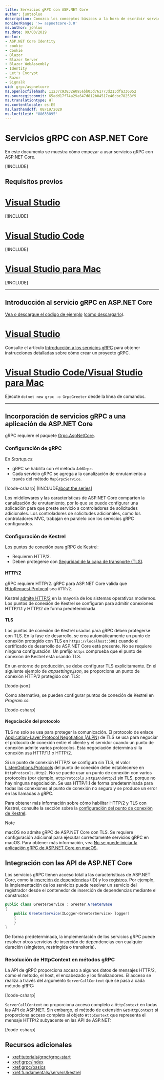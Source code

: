 ```yaml
---
title: Servicios gRPC con ASP.NET Core
author: juntaoluo
description: Conozca los conceptos básicos a la hora de escribir servicios gRPC con ASP.NET Core.
monikerRange: '>= aspnetcore-3.0'
ms.author: johluo
ms.date: 09/03/2019
no-loc:
- ASP.NET Core Identity
- cookie
- Cookie
- Blazor
- Blazor Server
- Blazor WebAssembly
- Identity
- Let's Encrypt
- Razor
- SignalR
uid: grpc/aspnetcore
ms.openlocfilehash: 11237c93832e095abb03d761773d213dfa336052
ms.sourcegitcommit: 65add17f74a29a647d812b04517e46cbc78258f9
ms.translationtype: HT
ms.contentlocale: es-ES
ms.lasthandoff: 08/19/2020
ms.locfileid: "88633895"
---
```

# <a name="grpc-services-with-aspnet-core"></a>Servicios gRPC con ASP.NET Core

En este documento se muestra cómo empezar a usar servicios gRPC con ASP.NET Core.

[!INCLUDE[](~/includes/gRPCazure.md)]

## <a name="prerequisites"></a>Requisitos previos

# <a name="visual-studio"></a>[Visual Studio](#tab/visual-studio)

[!INCLUDE[](~/includes/net-core-prereqs-vs-3.0.md)]

# <a name="visual-studio-code"></a>[Visual Studio Code](#tab/visual-studio-code)

[!INCLUDE[](~/includes/net-core-prereqs-vsc-3.0.md)]

# <a name="visual-studio-for-mac"></a>[Visual Studio para Mac](#tab/visual-studio-mac)

[!INCLUDE[](~/includes/net-core-prereqs-mac-3.0.md)]

---

## <a name="get-started-with-grpc-service-in-aspnet-core"></a>Introducción al servicio gRPC en ASP.NET Core

[Vea o descargue el código de ejemplo](https://github.com/dotnet/AspNetCore.Docs/tree/master/aspnetcore/tutorials/grpc/grpc-start/sample) ([cómo descargarlo](xref:index#how-to-download-a-sample)).

# <a name="visual-studio"></a>[Visual Studio](#tab/visual-studio)

Consulte el artículo [Introducción a los servicios gRPC](xref:tutorials/grpc/grpc-start) para obtener instrucciones detalladas sobre cómo crear un proyecto gRPC.

# <a name="visual-studio-code--visual-studio-for-mac"></a>[Visual Studio Code/Visual Studio para Mac](#tab/visual-studio-code+visual-studio-mac)

Ejecute `dotnet new grpc -o GrpcGreeter` desde la línea de comandos.

---

## <a name="add-grpc-services-to-an-aspnet-core-app"></a>Incorporación de servicios gRPC a una aplicación de ASP.NET Core

gRPC requiere el paquete [Grpc.AspNetCore](https://www.nuget.org/packages/Grpc.AspNetCore).

### <a name="configure-grpc"></a>Configuración de gRPC

En *Startup.cs*:

* gRPC se habilita con el método `AddGrpc`.
* Cada servicio gRPC se agrega a la canalización de enrutamiento a través del método `MapGrpcService`.

[!code-csharp[](~/tutorials/grpc/grpc-start/sample/GrpcGreeter/Startup.cs?name=snippet&highlight=7,24)]
[!INCLUDE[about the series](~/includes/code-comments-loc.md)]

Los middlewares y las características de ASP.NET Core comparten la canalización de enrutamiento, por lo que se puede configurar una aplicación para que preste servicio a controladores de solicitudes adicionales. Los controladores de solicitudes adicionales, como los controladores MVC, trabajan en paralelo con los servicios gRPC configurados.

### <a name="configure-kestrel"></a>Configuración de Kestrel

Los puntos de conexión para gRPC de Kestrel:

* Requieren HTTP/2.
* Deben protegerse con [Seguridad de la capa de transporte (TLS)](https://tools.ietf.org/html/rfc5246).

#### <a name="http2"></a>HTTP/2

gRPC requiere HTTP/2. gRPC para ASP.NET Core valida que [HttpRequest.Protocol](xref:Microsoft.AspNetCore.Http.HttpRequest.Protocol*) sea `HTTP/2`.

Kestrel [admite HTTP/2](xref:fundamentals/servers/kestrel#http2-support) en la mayoría de los sistemas operativos modernos. Los puntos de conexión de Kestrel se configuran para admitir conexiones HTTP/1.1 y HTTP/2 de forma predeterminada.

#### <a name="tls"></a>TLS

Los puntos de conexión de Kestrel usados para gRPC deben protegerse con TLS. En la fase de desarrollo, se crea automáticamente un punto de conexión protegido con TLS en `https://localhost:5001` cuando el certificado de desarrollo de ASP.NET Core está presente. No se requiere ninguna configuración. Un prefijo `https` comprueba que el punto de conexión de Kestrel está usando TLS.

En un entorno de producción, se debe configurar TLS explícitamente. En el siguiente ejemplo de *appsettings.json*, se proporciona un punto de conexión HTTP/2 protegido con TLS:

[!code-json[](~/grpc/aspnetcore/sample/appsettings.json?highlight=4)]

Como alternativa, se pueden configurar puntos de conexión de Kestrel en *Program.cs*:

[!code-csharp[](~/grpc/aspnetcore/sample/Program.cs?highlight=7&name=snippet)]

#### <a name="protocol-negotiation"></a>Negociación del protocolo

TLS no solo se usa para proteger la comunicación. El protocolo de enlace [Application-Layer Protocol Negotiation (ALPN)](https://tools.ietf.org/html/rfc7301#section-3) de TLS se usa para negociar el protocolo de conexión entre el cliente y el servidor cuando un punto de conexión admite varios protocolos. Esta negociación determina si la conexión usa HTTP/1.1 o HTTP/2.

Si un punto de conexión HTTP/2 se configura sin TLS, el valor [ListenOptions.Protocols](xref:fundamentals/servers/kestrel#listenoptionsprotocols) del punto de conexión debe establecerse en `HttpProtocols.Http2`. No se puede usar un punto de conexión con varios protocolos (por ejemplo, `HttpProtocols.Http1AndHttp2`) sin TLS, porque no hay ninguna negociación. Se usa HTTP/1.1 de forma predeterminada para todas las conexiones al punto de conexión no seguro y se produce un error en las llamadas a gRPC.

Para obtener más información sobre cómo habilitar HTTP/2 y TLS con Kestrel, consulte la sección sobre la [configuración del punto de conexión de Kestrel](xref:fundamentals/servers/kestrel#endpoint-configuration).

> [!NOTE]
> macOS no admite gRPC de ASP.NET Core con TLS. Se requiere configuración adicional para ejecutar correctamente servicios gRPC en macOS. Para obtener más información, vea [No se puede iniciar la aplicación gRPC de ASP.NET Core en macOS](xref:grpc/troubleshoot#unable-to-start-aspnet-core-grpc-app-on-macos).

## <a name="integration-with-aspnet-core-apis"></a>Integración con las API de ASP.NET Core

Los servicios gRPC tienen acceso total a las características de ASP.NET Core, como la [inserción de dependencias](xref:fundamentals/dependency-injection) (ID) y los [registros](xref:fundamentals/logging/index). Por ejemplo, la implementación de los servicios puede resolver un servicio del registrador desde el contenedor de inserción de dependencias mediante el constructor:

```csharp
public class GreeterService : Greeter.GreeterBase
{
    public GreeterService(ILogger<GreeterService> logger)
    {
    }
}
```

De forma predeterminada, la implementación de los servicios gRPC puede resolver otros servicios de inserción de dependencias con cualquier duración (singleton, restringida o transitoria).

### <a name="resolve-httpcontext-in-grpc-methods"></a>Resolución de HttpContext en métodos gRPC

La API de gRPC proporciona acceso a algunos datos de mensajes HTTP/2, como el método, el host, el encabezado y los finalizadores. El acceso se realiza a través del argumento `ServerCallContext` que se pasa a cada método gRPC:

[!code-csharp[](~/grpc/aspnetcore/sample/GrcpService/GreeterService.cs?highlight=3-4&name=snippet)]

`ServerCallContext` no proporciona acceso completo a `HttpContext` en todas las API de ASP.NET. Sin embargo, el método de extensión `GetHttpContext` sí proporciona acceso completo al objeto `HttpContext` que representa el mensaje HTTP/2 subyacente en las API de ASP.NET:

[!code-csharp[](~/grpc/aspnetcore/sample/GrcpService/GreeterService2.cs?highlight=6-7&name=snippet)]


## <a name="additional-resources"></a>Recursos adicionales

* <xref:tutorials/grpc/grpc-start>
* <xref:grpc/index>
* <xref:grpc/basics>
* <xref:fundamentals/servers/kestrel>
